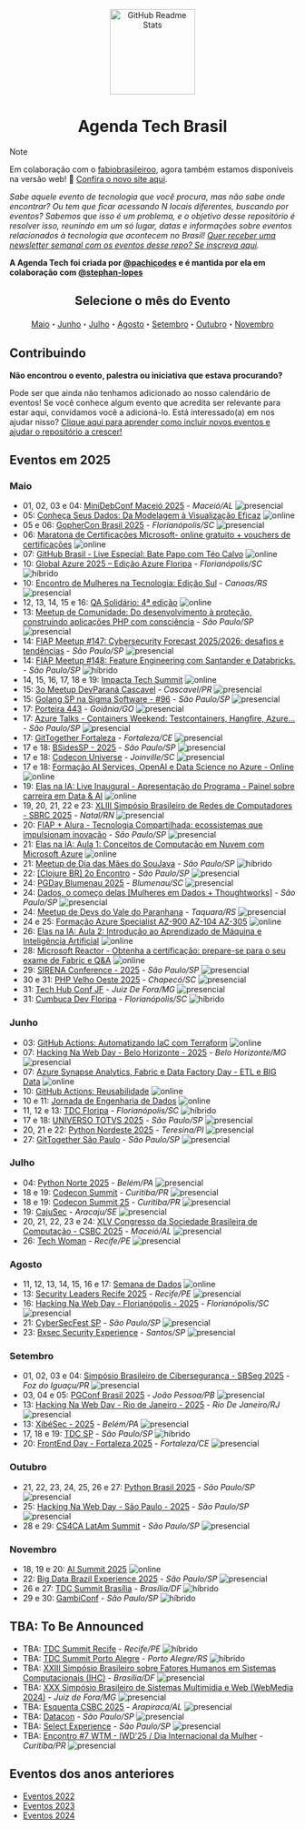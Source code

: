 <p class="header" align="center">
 <img width="150px" src="https://raw.githubusercontent.com/Abacatinhos/agenda-tech-brasil/main/assets/abacatinhos.svg" align="center" alt="GitHub Readme Stats" />
 <h1 align="center">Agenda Tech Brasil</h1> 
</p>

> [!NOTE]  
> Em colaboração com o [fabiobrasileiroo](https://github.com/fabiobrasileiroo), agora também estamos disponíveis na versão web! 🎉 [Confira o novo site aqui](https://agenda-tech-brasil-site.js.org/).

_Sabe aquele evento de tecnologia que você procura, mas não sabe onde encontrar? Ou tem que ficar acessando N locais diferentes, buscando por eventos? Sabemos que isso é um problema, e o objetivo desse repositório é resolver isso, reunindo em um só lugar, datas e informações sobre eventos relacionados à tecnologia que acontecem no Brasil! [Quer receber uma newsletter semanal com os eventos desse repo? Se inscreva aqui](https://www.linkedin.com/newsletters/agenda-tech-7235284852013494272/)._

**A Agenda Tech foi criada por [@pachicodes](https://www.linkedin.com/in/pachicodes/) e é mantida por ela em colaboração com  [@stephan-lopes](https://github.com/stephan-lopes)**

<h2 align="center">Selecione o mês do Evento</h2>
<p class="navigation" align="center">
<a href="#maio">Maio</a>・<a href="#junho">Junho</a>・<a href="#julho">Julho</a>・<a href="#agosto">Agosto</a>・<a href="#setembro">Setembro</a>・<a href="#outubro">Outubro</a>・<a href="#novembro">Novembro</a></p>

## Contribuindo

**Não encontrou o evento, palestra ou iniciativa que estava procurando?**

Pode ser que ainda não tenhamos adicionado ao nosso calendário de eventos! Se você conhece algum evento que acredita ser relevante para estar aqui, convidamos você a adicioná-lo. Está interessado(a) em nos ajudar nisso? [Clique aqui para aprender como incluir novos eventos e ajudar o repositório a crescer!](https://github.com/Abacatinhos/agenda-tech-brasil/blob/master/CONTRIBUTING.md)

## Eventos em 2025
<!-- ANO2025:START -->
### Maio
<!-- MAIO:START -->
- 01, 02, 03 e 04: [MiniDebConf Maceió 2025](https://maceio.mini.debconf.org/) - _Maceió/AL_ ![presencial]
- 05: [Conheça Seus Dados: Da Modelagem à Visualização Eficaz](https://www.meetup.com/microsoft-reactor-sao-paulo/events/307565346/) ![online]
- 05 e 06: [GopherCon Brasil 2025](https://www.blueticket.com.br/evento/35079/gophercon-brasil-2025) - _Florianópolis/SC_ ![presencial]
- 06: [Maratona de Certificações Microsoft- online gratuito + vouchers de certificações](https://www.meetup.com/azureacademy/events/307601273) ![online]
- 07: [GitHub Brasil - Live Especial: Bate Papo com Téo Calvo](https://www.meetup.com/gittogether-brasil/events/307604277) ![online]
- 10: [Global Azure 2025 – Edição Azure Floripa](https://www.meetup.com/azure-floripa/events/306207034/?eventorigin=group_upcoming_events) - _Florianópolis/SC_ ![híbrido]
- 10: [Encontro de Mulheres na Tecnologia: Edição Sul](https://www.sympla.com.br/evento/encontro-de-mulheres-na-tecnologia-edicao-sul/2892542?referrer=www.google.com) - _Canoas/RS_ ![presencial]
- 12, 13, 14, 15 e 16: [QA Solidário: 4ª edição](https://linktr.ee/qasolidario) ![online]
- 13: [Meetup de Comunidade: Do desenvolvimento à proteção, construindo aplicações PHP com consciência](https://www.sympla.com.br/evento/meetup-de-comunidade-do-desenvolvimento-a-protecao-construindo-aplicacoes-php-com-consciencia/2945333) - _São Paulo/SP_ ![presencial]
- 14: [FIAP Meetup #147: Cybersecurity Forecast 2025/2026: desafios e tendências](https://www.meetup.com/fiapmeetups/events/306921593) - _São Paulo/SP_ ![presencial]
- 14: [FIAP Meetup #148: Feature Engineering com Santander e Databricks.](https://www.meetup.com/fiapmeetups/events/307737668) - _São Paulo/SP_ ![híbrido]
- 14, 15, 16, 17, 18 e 19: [Impacta Tech Summit](https://digital.impacta.com.br/lp/aula-gratuita/aula-inscricao?utm_source=facebook&utm_medium=cpc&utm_campaign=fb_prf_conv-lead_impacta_pos-graduacao_captacao-lives_base-fria-v2_nova&utm_content=_01_lal_leads-qualificados_&utm_term=impacta_captacao-lives_17-host_group_1&utm_id=120224922114920220_v2_s01) ![online]
- 15: [3o Meetup DevParaná Cascavel](https://www.meetup.com/developerparana/events/307718713) - _Cascavel/PR_ ![presencial]
- 15: [Golang SP na Sigma Software - #96](https://www.meetup.com/golangbr/events/307715418) - _São Paulo/SP_ ![presencial]
- 17: [Porteira 443](https://porteira443.com) - _Goiânia/GO_ ![presencial]
- 17: [Azure Talks - Containers Weekend: Testcontainers, Hangfire, Azure...](https://www.meetup.com/azure-talks/events/307723366) - _São Paulo/SP_ ![presencial]
- 17: [GitTogether Fortaleza](https://www.meetup.com/gittogether-brasil/events/307759226) - _Fortaleza/CE_ ![presencial]
- 17 e 18: [BSidesSP - 2025](https://securitybsides.com.br/) - _São Paulo/SP_ ![presencial]
- 17 e 18: [Codecon Universe](https://codecon.dev/universe) - _Joinville/SC_ ![presencial]
- 17 e 18: [Formação AI Services, OpenAI e Data Science no Azure - Online](https://www.meetup.com/azureacademy/events/306774998) ![online]
- 19: [Elas na IA: Live Inaugural - Apresentação do Programa - Painel sobre carreira em Data & AI](https://www.meetup.com/microsoft-reactor-sao-paulo/events/307237715) ![online]
- 19, 20, 21, 22 e 23: [XLIII Simpósio Brasileiro de Redes de Computadores - SBRC 2025](https://sbrc.sbc.org.br/2025) - _Natal/RN_ ![presencial]
- 20: [FIAP + Alura - Tecnologia Compartilhada: ecossistemas que impulsionam inovação](https://www.meetup.com/fiapmeetups/events/307700859) - _São Paulo/SP_ ![presencial]
- 21: [Elas na IA: Aula 1: Conceitos de Computação em Nuvem com Microsoft Azure](https://www.meetup.com/microsoft-reactor-sao-paulo/events/307238390) ![online]
- 21: [Meetup de Dia das Mães do SouJava](https://www.meetup.com/soujava/events/307755108/) - _São Paulo/SP_ ![híbrido]
- 22: [[Clojure BR] 2o Encontro](https://www.meetup.com/clojure-br/events/307457094/) - _São Paulo/SP_ ![presencial]
- 24: [PGDay Blumenau 2025](https://pgdayblumenau.com.br/) - _Blumenau/SC_ ![presencial]
- 24: [Dados, o começo delas [Mulheres em Dados + Thoughtworks]](https://mulheresemdados.rds.land/evento-dados-o-comeco-delas) - _São Paulo/SP_ ![presencial]
- 24: [Meetup de Devs do Vale do Paranhana](https://www.sympla.com.br/evento/meetup-de-devs-do-vale-do-paranhana-n-7/2897384?_gl=1*1wfipvs*_gcl_au*mtiwnzi1mjq4ny4xnzqzndywody4*_ga*mzc5nji2nzmzlje3ndm0nja4njg.*_ga_kxh10sqtzf*mtc0mzk2mdg2nc4yljeumtc0mzk2mdk5os41os4wlje5ntkxotyxoda) - _Taquara/RS_ ![presencial]
- 24 e 25: [Formação Azure Specialist AZ-900 AZ-104 AZ-305](https://www.meetup.com/azureacademy/events/306775008) ![online]
- 26: [Elas na IA: Aula 2: Introdução ao Aprendizado de Máquina e Inteligência Artificial](https://www.meetup.com/microsoft-reactor-sao-paulo/events/307306271) ![online]
- 28: [Microsoft Reactor - Obtenha a certificação: prepare-se para o seu exame de Fabric e Q&A](https://www.meetup.com/microsoft-reactor-sao-paulo/events/307565106) ![online]
- 29: [SIRENA Conference - 2025](https://www.instagram.com/sirena.conference/) - _São Paulo/SP_ ![presencial]
- 30 e 31: [PHP Velho Oeste 2025](https://phpvelhoeste.com.br/) - _Chapecó/SC_ ![presencial]
- 31: [Tech Hub Conf JF](https://techhubjf.org/conf) - _Juiz De Fora/MG_ ![presencial]
- 31: [Cumbuca Dev Floripa](https://tech.floripa.br/eventos/cumbuca-dev-floripa/) - _Florianópolis/SC_ ![híbrido]
<!-- MAIO:END -->
### Junho
<!-- JUNHO:START -->
- 03: [GitHub Actions: Automatizando IaC com Terraform](https://www.meetup.com/microsoft-reactor-sao-paulo/events/307305412) ![online]
- 07: [Hacking Na Web Day - Belo Horizonte - 2025](https://www.instagram.com/hackingnawebday/p/dayipmguorj/) - _Belo Horizonte/MG_ ![presencial]
- 07: [Azure Synapse Analytics, Fabric e Data Factory Day - ETL e BIG Data](https://www.meetup.com/azureacademy/events/306775025) ![online]
- 10: [GitHub Actions: Reusabilidade](https://www.meetup.com/microsoft-reactor-sao-paulo/events/307305430) ![online]
- 10 e 11: [Jornada de Engenharia de Dados](https://www.sympla.com.br/evento-online/jornada-de-engenharia-de-dados-2025/2897548?utm_source=github&utm_medium=link&utm_campaign=jornadadeengenhariadedados_2025) ![online]
- 11, 12 e 13: [TDC Floripa](https://thedevconf.com/tdc/2025/florianopolis/) - _Florianópolis/SC_ ![híbrido]
- 17 e 18: [UNIVERSO TOTVS 2025](https://eventos.totvs.com/event/universo-totvs-2025) - _São Paulo/SP_ ![presencial]
- 20, 21 e 22: [Python Nordeste 2025](https://2025.pythonnordeste.org/) - _Teresina/PI_ ![presencial]
- 27: [GitTogether São Paulo](https://www.meetup.com/gittogether-brasil/events/307760086) - _São Paulo/SP_ ![presencial]
<!-- JUNHO:END -->
### Julho
<!-- JULHO:START -->
- 04: [Python Norte 2025](https://2025.pythonnorte.org/pt) - _Belém/PA_ ![presencial]
- 18 e 19: [Codecon Summit](https://codecon.dev/summit) - _Curitiba/PR_ ![presencial]
- 18 e 19: [Codecon Summit 25](https://eventos.codecon.dev/codecon-summit-25/) - _Curitiba/PR_ ![presencial]
- 19: [CajuSec](https://www.cajusec.com.br) - _Aracaju/SE_ ![presencial]
- 20, 21, 22, 23 e 24: [XLV Congresso da Sociedade Brasileira de Computação - CSBC 2025](https://csbc.sbc.org.br/2025/) - _Maceió/AL_ ![presencial]
- 26: [Tech Woman](https://www.instagram.com/techwoman.rec/) - _Recife/PE_ ![presencial]
<!-- JULHO:END -->
### Agosto
<!-- AGOSTO:START -->
- 11, 12, 13, 14, 15, 16 e 17: [Semana de Dados](https://www.sympla.com.br/evento-online/semana-de-dados-2025/2791872?utm_source=github&utm_medium=link&utm_campaign=semanadedados_2025) ![online]
- 13: [Security Leaders Recife 2025](https://securityleaders.com.br/eventos/security-leaders-recife-2025/) - _Recife/PE_ ![presencial]
- 16: [Hacking Na Web Day - Florianópolis - 2025](https://www.instagram.com/hackingnawebday/p/dayipmguorj/) - _Florianópolis/SC_ ![presencial]
- 21: [CyberSecFest SP](https://www.devopsbootcamp.net/cybersecfest-saopaulo) - _São Paulo/SP_ ![presencial]
- 23: [Bxsec Security Experience](https://www.instagram.com/bxsec/) - _Santos/SP_ ![presencial]
<!-- AGOSTO:END -->
### Setembro
<!-- SETEMBRO:START -->
- 01, 02, 03 e 04: [Simpósio Brasileiro de Cibersegurança - SBSeg 2025](https://sbseg2025.ppgia.pucpr.br/) - _Foz do Iguaçu/PR_ ![presencial]
- 03, 04 e 05: [PGConf Brasil 2025](https://2025.pgconf.com.br/) - _João Pessoa/PB_ ![presencial]
- 13: [Hacking Na Web Day - Rio de Janeiro - 2025](https://www.instagram.com/hackingnawebday/p/dayipmguorj/) - _Rio De Janeiro/RJ_ ![presencial]
- 13: [XibéSec - 2025](https://www.instagram.com/xibesec/) - _Belém/PA_ ![presencial]
- 17, 18 e 19: [TDC SP](https://thedevconf.com/tdc/2025/sao-paulo/) - _São Paulo/SP_ ![híbrido]
- 20: [FrontEnd Day - Fortaleza 2025](https://frontendday.com.br/) - _Fortaleza/CE_ ![presencial]
<!-- SETEMBRO:END -->
### Outubro
<!-- OUTUBRO:START -->
- 21, 22, 23, 24, 25, 26 e 27: [Python Brasil 2025](https://2025.pythonbrasil.org.br/) - _São Paulo/SP_ ![presencial]
- 25: [Hacking Na Web Day - São Paulo - 2025](https://www.instagram.com/hackingnawebday/p/dayipmguorj/) - _São Paulo/SP_ ![presencial]
- 28 e 29: [CS4CA LatAm Summit](https://latam.cs4ca.com/) - _São Paulo/SP_ ![presencial]
<!-- OUTUBRO:END -->
### Novembro
<!-- NOVEMBRO:START -->
- 18, 19 e 20: [AI Summit 2025](https://www.sympla.com.br/evento-online/ai-summit-2025/2905033?utm_source=github&utm_medium=link&utm_campaign=aisummit_2025) ![online]
- 22: [Big Data Brazil Experience 2025](https://www.sympla.com.br/evento/big-data-brazil-experience-2025/2571633) - _São Paulo/SP_ ![presencial]
- 26 e 27: [TDC Summit Brasília](https://thedevconf.com/tdc/2025/summit-brasilia/) - _Brasília/DF_ ![híbrido]
- 29 e 30: [GambiConf](https://gambiconf.dev/) - _São Paulo/SP_ ![híbrido]
<!-- NOVEMBRO:END -->
<!-- ANO2025:END -->

## TBA: To Be Announced
<!-- Essa seção são de eventos que estão previstos para acontecer no ano mas ainda não tem mês, ou dia definidos -->
<!-- TBA:START -->
- TBA: [TDC Summit Recife](https://thedevconf.com/tdc/2024/summit-recife/) - _Recife/PE_ ![híbrido]
- TBA: [TDC Summit Porto Alegre](https://thedevconf.com/tdc/2024/summit-porto-alegre/) - _Porto Alegre/RS_ ![híbrido]
- TBA: [XXIII Simpósio Brasileiro sobre Fatores Humanos em Sistemas Computacionais (IHC)](https://www.sbc.org.br/eventos/calendario-de-eventos/evento/657/xxiii-simposio-brasileiro-sobre-fatores-humanos-em-sistemas-computacionais-ihc) - _Brasília/DF_ ![presencial]
- TBA: [XXX Simpósio Brasileiro de Sistemas Multimídia e Web (WebMedia 2024)](https://www.sbc.org.br/eventos/calendario-de-eventos/evento/669/xxx-simposio-brasileiro-de-sistemas-multimidia-e-web-webmedia-2024) - _Juiz de Fora/MG_ ![presencial]
- TBA: [Esquenta CSBC 2025](https://csbc.sbc.org.br/2025/) - _Arapiraca/AL_ ![presencial]
- TBA: [Datacon](https://codecon.dev/datacon) - _São Paulo/SP_ ![presencial]
- TBA: [Select Experience](https://codecon.dev/select) - _São Paulo/SP_ ![presencial]
- TBA: [Encontro #7 WTM - IWD'25 / Dia Internacional da Mulher](https://www.meetup.com/women-techmakers-curitiba/events/305753276) - _Curitiba/PR_ ![presencial]
<!-- TBA:END -->

## Eventos dos anos anteriores

- [Eventos 2022](https://github.com/Abacatinhos/eventos-tech-brasil/blob/main/arquivo/2022.md)
- [Eventos 2023](https://github.com/Abacatinhos/eventos-tech-brasil/blob/main/arquivo/2023.md)
- [Eventos 2024](https://github.com/Abacatinhos/eventos-tech-brasil/blob/main/arquivo/2024.md)

<!--LINK DAS BADGES:START-->

[presencial]: https://img.shields.io/static/v1?label=&message=presencial&color=blue
[híbrido]: https://img.shields.io/static/v1?label=&message=h%C3%ADbrido&color=red
[online]: https://img.shields.io/static/v1?label=&message=online&color=purple

<!--LINK DAS BADGES:END-->